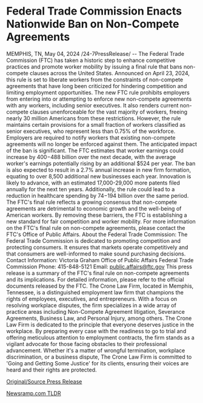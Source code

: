 # Federal Trade Commission Enacts Nationwide Ban on Non-Compete Agreements

MEMPHIS, TN, May 04, 2024 /24-7PressRelease/ -- The Federal Trade Commission (FTC) has taken a historic step to enhance competitive practices and promote worker mobility by issuing a final rule that bans non-compete clauses across the United States. Announced on April 23, 2024, this rule is set to liberate workers from the constraints of non-compete agreements that have long been criticized for hindering competition and limiting employment opportunities.  The new FTC rule prohibits employers from entering into or attempting to enforce new non-compete agreements with any workers, including senior executives. It also renders current non-compete clauses unenforceable for the vast majority of workers, freeing nearly 30 million Americans from these restrictions. However, the rule maintains certain provisions for a small fraction of workers classified as senior executives, who represent less than 0.75% of the workforce. Employers are required to notify workers that existing non-compete agreements will no longer be enforced against them.  The anticipated impact of the ban is significant. The FTC estimates that worker earnings could increase by $400-$488 billion over the next decade, with the average worker's earnings potentially rising by an additional $524 per year. The ban is also expected to result in a 2.7% annual increase in new firm formation, equating to over 8,500 additional new businesses each year. Innovation is likely to advance, with an estimated 17,000-29,000 more patents filed annually for the next ten years. Additionally, the rule could lead to a reduction in healthcare spending by $74-$194 billion over the same period.  The FTC's final rule reflects a growing consensus that non-compete agreements are detrimental to economic growth and the well-being of American workers. By removing these barriers, the FTC is establishing a new standard for fair competition and worker mobility.  For more information on the FTC's final rule on non-compete agreements, please contact the FTC's Office of Public Affairs.  About the Federal Trade Commission: The Federal Trade Commission is dedicated to promoting competition and protecting consumers. It ensures that markets operate competitively and that consumers are well-informed to make sound purchasing decisions.  Contact Information: Victoria Graham Office of Public Affairs Federal Trade Commission Phone: 415-848-5121 Email: public.affairs@ftc.gov  This press release is a summary of the FTC's final rule on non-compete agreements and its implications. For detailed information, please refer to the official documents released by the FTC.  The Crone Law Firm, located in Memphis, Tennessee, is a distinguished employment law firm that champions the rights of employees, executives, and entrepreneurs. With a focus on resolving workplace disputes, the firm specializes in a wide array of practice areas including Non-Compete Agreement litigation, Severance Agreements, Business Law, and Personal Injury, among others. The Crone Law Firm is dedicated to the principle that everyone deserves justice in the workplace. By preparing every case with the readiness to go to trial and offering meticulous attention to employment contracts, the firm stands as a vigilant advocate for those facing obstacles to their professional advancement. Whether it's a matter of wrongful termination, workplace discrimination, or a business dispute, The Crone Law Firm is committed to 'Going and Getting Some Justice' for its clients, ensuring their voices are heard and their rights are protected. 

[Original/Source Press Release](https://www.24-7pressrelease.com/press-release/510663/federal-trade-commission-enacts-nationwide-ban-on-non-compete-agreements) 

[Newsramp.com TLDR](https://newsramp.com/None) 